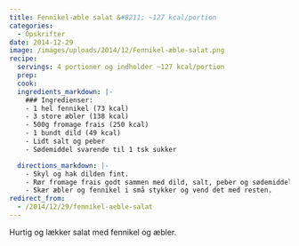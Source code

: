 ```yaml
---
title: Fennikel-æble salat &#8211; ~127 kcal/portion
categories:
  - Opskrifter
date: 2014-12-29
image: /images/uploads/2014/12/Fennikel-æble-salat.png
recipe:
  servings: 4 portioner og indholder ~127 kcal/portion
  prep:
  cook:
  ingredients_markdown: |-
    ### Ingredienser:
    - 1 hel fennikel (73 kcal)
    - 3 store æbler (138 kcal)
    - 500g fromage frais (250 kcal)
    - 1 bundt dild (49 kcal)
    - Lidt salt og peber
    - Sødemiddel svarende til 1 tsk sukker

  directions_markdown: |-
    - Skyl og hak dilden fint.
    - Rør fromage frais godt sammen med dild, salt, peber og sødemiddel.
    - Skær æbler og fennikel i små stykker og vend det med resten.
redirect_from:
  - /2014/12/29/fennikel-aeble-salat
---
```


Hurtig og lækker salat med fennikel og æbler.
